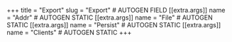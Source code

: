 +++
title = "Export"
slug = "Export" # AUTOGEN FIELD
[[extra.args]]
name = "Addr" # AUTOGEN STATIC
[[extra.args]]
name = "File" # AUTOGEN STATIC
[[extra.args]]
name = "Persist" # AUTOGEN STATIC
[[extra.args]]
name = "Clients" # AUTOGEN STATIC
+++